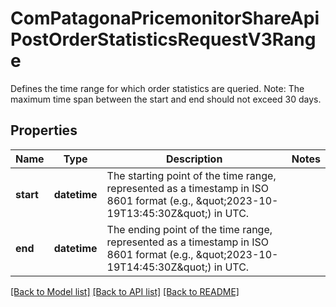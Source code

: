 # ComPatagonaPricemonitorShareApiPostOrderStatisticsRequestV3Range

Defines the time range for which order statistics are queried. Note: The maximum time span between the start and end should not exceed 30 days.
## Properties
Name | Type | Description | Notes
------------ | ------------- | ------------- | -------------
**start** | **datetime** | The starting point of the time range, represented as a timestamp in ISO 8601 format (e.g., \&quot;2023-10-19T13:45:30Z\&quot;) in UTC. | 
**end** | **datetime** | The ending point of the time range, represented as a timestamp in ISO 8601 format (e.g., \&quot;2023-10-19T14:45:30Z\&quot;) in UTC. | 

[[Back to Model list]](../README.md#documentation-for-models) [[Back to API list]](../README.md#documentation-for-api-endpoints) [[Back to README]](../README.md)


